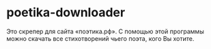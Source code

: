 # poetika-downloader
Это скрепер для сайта «поэтика.рф». С помощью этой программы можно скачать все стихотворений чьего поэта, кого Вы хотите.
